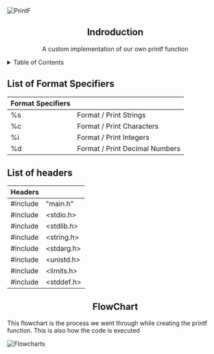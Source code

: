 
![PrintF](https://github.com/chapmanhunt4/holbertonschool-printf/assets/143765559/2ad1ca6d-3f10-432a-9c51-4cfb1dbf080e)

<h2 align="center">Indroduction</h2>
<p align="center">A custom implementation of our own printf function</p>

<details><summary>Table of Contents</summary>
  
- `Introduction`: <i>An introduction to our custom printf function</i>
- `Format Specifiers`: <i>The format specifiers that are used in our code</i>
- `Headers`: <i>The Headers we implemented</i>
- `FlowChart`: <i>A flow chart explaining the execution process of our function</i></details>


<h2 align="left">List of Format Specifiers</h2>

| Format Specifiers | |
| ------------- | ------------- |                
| %s  | Format / Print Strings  |                 
| %c  | Format / Print Characters  |
| %i  | Format / Print Integers  |
| %d  | Format / Print Decimal Numbers |

<h2>List of headers</h2>

| Headers | |
| ------------- | ------------- |
| #include  |  "main.h"  |
| #include  |  <stdio.h> |
| #include  | <stdlib.h> |
| #include  | <string.h> |
| #include  | <stdarg.h> |
| #include  | <unistd.h> |
| #include  | <limits.h> |
| #include  | <stddef.h> |

<h2 align="center">FlowChart</h2>
<p>This flowchart is the process we went through while creating the printf function. This is also how the code is executed</p>

![Flowcharts](https://github.com/chapmanhunt4/holbertonschool-printf/assets/143765559/2b4c7e3f-1786-4fa2-95dd-66bc66415a4a)
